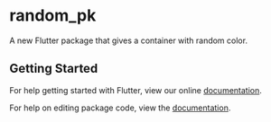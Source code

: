# random_pk

A new Flutter package that gives a container with random color.

## Getting Started

For help getting started with Flutter, view our online [documentation](https://flutter.io/).

For help on editing package code, view the [documentation](https://flutter.io/developing-packages/).
